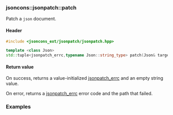 ### jsoncons::jsonpatch::patch

Patch a `json` document.

#### Header
```c++
#include <jsoncons_ext/jsonpatch/jsonpatch.hpp>

template <class Json>
std::tuple<jsonpatch_errc,typename Json::string_type> patch(Json& target, const Json& patch)
```

#### Return value

On success, returns a value-initialized [jsonpatch_errc](jsonpatch_errc.md) and an empty string value.  

On error, returns a [jsonpatch_errc](jsonpatch_errc.md) error code and the path that failed. 

### Examples


